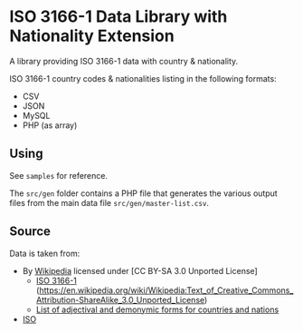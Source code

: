 # ISO 3166-1 Data Library with Nationality Extension
A library providing ISO 3166-1 data with country & nationality.

ISO 3166-1 country codes & nationalities listing in the following formats:
- CSV
- JSON
- MySQL
- PHP (as array)

## Using
See `samples` for reference.

The `src/gen` folder contains a PHP file that generates the various output files from the main data file `src/gen/master-list.csv`.

## Source
Data is taken from:
- By [Wikipedia](https://www.wikipedia.org/) licensed under [CC BY-SA 3.0 Unported License]
    - [ISO 3166-1](https://en.wikipedia.org/wiki/ISO_3166-1) (https://en.wikipedia.org/wiki/Wikipedia:Text_of_Creative_Commons_Attribution-ShareAlike_3.0_Unported_License)
    - [List of adjectival and demonymic forms for countries and nations](https://en.wikipedia.org/wiki/List_of_adjectival_and_demonymic_forms_for_countries_and_nations)
- [ISO](https://www.iso.org/)
